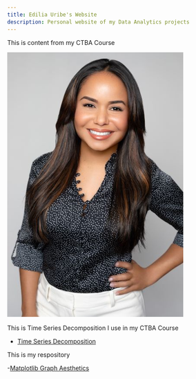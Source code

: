 ```yaml
---
title: Edilia Uribe's Website 
description: Personal website of my Data Analytics projects 
---
```

This is content from my CTBA Course

![My Picture](/pics/pic.jpg)

This is Time Series Decomposition I use in my CTBA Course

-  [Time Series Decomposition](/timeseries/index.md)

This is my respository 

-[Matplotlib Graph Aesthetics](https://github.com/ediliauribe/MatplotlibGraphAesthetics)
